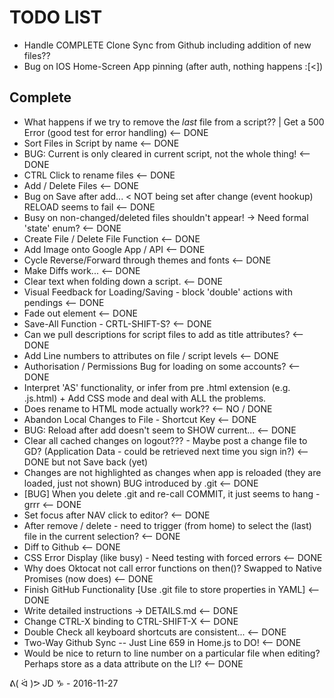 
TODO LIST 
=========

* Handle COMPLETE Clone Sync from Github including addition of new files??
* Bug on IOS Home-Screen App pinning (after auth, nothing happens :[<])

Complete
--------
* What happens if we try to remove the _last_ file from a script?? | Get a 500 Error (good test for error handling) <-- DONE
* Sort Files in Script by name <-- DONE
* BUG: Current is only cleared in current script, not the whole thing! <-- DONE
* CTRL Click to rename files <-- DONE
* Add / Delete Files <-- DONE
* Bug on Save after add... < NOT being set after change (event hookup) RELOAD seems to fail <-- DONE
* Busy on non-changed/deleted files shouldn't appear! -> Need formal 'state' enum? <-- DONE
* Create File / Delete File Function <-- DONE
* Add Image onto Google App / API <-- DONE
* Cycle Reverse/Forward through themes and fonts <-- DONE
* Make Diffs work... <-- DONE
* Clear text when folding down a script. <-- DONE
* Visual Feedback for Loading/Saving - block 'double' actions with pendings <-- DONE
* Fade out element <-- DONE
* Save-All Function - CRTL-SHIFT-S? <-- DONE
* Can we pull descriptions for script files to add as title attributes? <-- DONE
* Add Line numbers to attributes on file / script levels <-- DONE
* Authorisation / Permissions Bug for loading on some accounts? <-- DONE
* Interpret 'AS' functionality, or infer from pre .html extension (e.g. .js.html) + Add CSS mode and deal with ALL the problems.
* Does rename to HTML mode actually work?? <-- NO / DONE
* Abandon Local Changes to File - Shortcut Key <-- DONE
* BUG: Reload after add doesn't seem to SHOW current... <-- DONE
* Clear all cached changes on logout??? - Maybe post a change file to GD? (Application Data - could be retrieved next time you sign in?) <-- DONE but not Save back (yet)
* Changes are not highlighted as changes when app is reloaded (they are loaded, just not shown) BUG introduced by .git <-- DONE
* [BUG] When you delete .git and re-call COMMIT, it just seems to hang - grrr <-- DONE
* Set focus after NAV click to editor? <-- DONE
* After remove / delete - need to trigger (from home) to select the (last) file in the current selection? <-- DONE
* Diff to Github <-- DONE
* CSS Error Display (like busy) - Need testing with forced errors <-- DONE
* Why does Oktocat not call error functions on then()? Swapped to Native Promises (now does) <-- DONE
* Finish GitHub Functionality [Use .git file to store properties in YAML] <-- DONE
* Write detailed instructions -> DETAILS.md <-- DONE
* Change CTRL-X binding to CTRL-SHIFT-X <-- DONE
* Double Check all keyboard shortcuts are consistent... <-- DONE
* Two-Way Github Sync -- Just Line 659 in Home.js to DO! <-- DONE
* Would be nice to return to line number on a particular file when editing? Perhaps store as a data attribute on the LI? <-- DONE

ᕕ( ᐛ )ᕗ JD ♑ - 2016-11-27